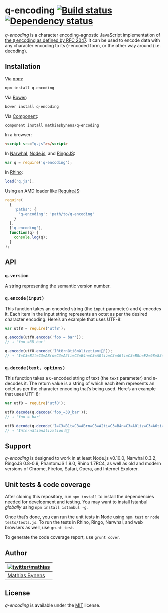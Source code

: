 # q-encoding [![Build status](https://travis-ci.org/mathiasbynens/q-encoding.svg?branch=master)](https://travis-ci.org/mathiasbynens/q-encoding) [![Dependency status](https://gemnasium.com/mathiasbynens/q-encoding.svg)](https://gemnasium.com/mathiasbynens/q-encoding)

_q-encoding_ is a character encoding–agnostic JavaScript implementation of [the `Q` encoding as defined by RFC 2047](http://tools.ietf.org/html/rfc2047#section-4.2). It can be used to encode data with any character encoding to its `Q`-encoded form, or the other way around (i.e. decoding).

## Installation

Via [npm](http://npmjs.org/):

```bash
npm install q-encoding
```

Via [Bower](http://bower.io/):

```bash
bower install q-encoding
```

Via [Component](https://github.com/component/component):

```bash
component install mathiasbynens/q-encoding
```

In a browser:

```html
<script src="q.js"></script>
```

In [Narwhal](http://narwhaljs.org/), [Node.js](http://nodejs.org/), and [RingoJS](http://ringojs.org/):

```js
var q = require('q-encoding');
```

In [Rhino](http://www.mozilla.org/rhino/):

```js
load('q.js');
```

Using an AMD loader like [RequireJS](http://requirejs.org/):

```js
require(
  {
    'paths': {
      'q-encoding': 'path/to/q-encoding'
    }
  },
  ['q-encoding'],
  function(q) {
    console.log(q);
  }
);
```

## API

### `q.version`

A string representing the semantic version number.

### `q.encode(input)`

This function takes an encoded string (the `input` parameter) and `Q`-encodes it. Each item in the input string represents an octet as per the desired character encoding. Here’s an example that uses UTF-8:

```js
var utf8 = require('utf8');

q.encode(utf8.encode('foo = bar'));
// → 'foo_=3D_bar'

q.encode(utf8.encode('Iñtërnâtiônàlizætiøn☃💩'));
// → 'I=C3=B1t=C3=ABrn=C3=A2ti=C3=B4n=C3=A0liz=C3=A6ti=C3=B8n=E2=98=83=F0=9F=92=A9'
```

### `q.decode(text, options)`

This function takes a `Q`-encoded string of text (the `text` parameter) and `Q`-decodes it. The return value is a string of which each item represents an octet as per the character encoding that’s being used. Here’s an example that uses UTF-8:

```js
var utf8 = require('utf8');

utf8.decode(q.decode('foo_=3D_bar'));
// → 'foo = bar'

utf8.decode(q.decode('I=C3=B1t=C3=ABrn=C3=A2ti=C3=B4n=C3=A0liz=C3=A6ti=C3=B8n=E2=98=83=F0=9F=92=A9'));
// → 'Iñtërnâtiônàlizætiøn☃💩'
```

## Support

_q-encoding_ is designed to work in at least Node.js v0.10.0, Narwhal 0.3.2, RingoJS 0.8-0.9, PhantomJS 1.9.0, Rhino 1.7RC4, as well as old and modern versions of Chrome, Firefox, Safari, Opera, and Internet Explorer.

## Unit tests & code coverage

After cloning this repository, run `npm install` to install the dependencies needed for development and testing. You may want to install Istanbul _globally_ using `npm install istanbul -g`.

Once that’s done, you can run the unit tests in Node using `npm test` or `node tests/tests.js`. To run the tests in Rhino, Ringo, Narwhal, and web browsers as well, use `grunt test`.

To generate the code coverage report, use `grunt cover`.

## Author

| [![twitter/mathias](https://gravatar.com/avatar/24e08a9ea84deb17ae121074d0f17125?s=70)](https://twitter.com/mathias "Follow @mathias on Twitter") |
|---|
| [Mathias Bynens](http://mathiasbynens.be/) |

## License

_q-encoding_ is available under the [MIT](http://mths.be/mit) license.

